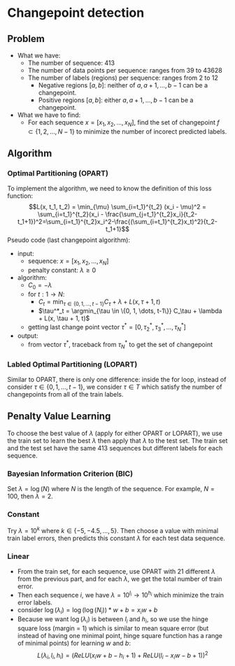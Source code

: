 # Changepoint detection
## Problem
- What we have:
    - The number of sequence: 413
    - The number of data points per sequence: ranges from 39 to 43628 
    - The number of labels (regions) per sequence: ranges from 2 to 12
        - Negative regions $[a, b]$: neither of $a, a+1, \dots, b-1$ can be a changepoint.
        - Positive regions $[a, b]$: either $a, a+1, \dots, b-1$ can be a changepoint.
- What we have to find:
    - For each sequence $x = [x_1, x_2, \dots, x_N]$, find the set of changepoint $f \subset \{1, 2, \dots, N-1\}$ to minimize the number of incorect predicted labels.

## Algorithm
### Optimal Partitioning (OPART)
To implement the algorithm, we need to know the definition of this loss function:
$$L(x, t_1, t_2) = \min_{\mu} \sum_{i=t_1}^{t_2} (x_i - \mu)^2 = \sum_{i=t_1}^{t_2}(x_i - \frac{\sum_{j=t_1}^{t_2}x_i}{t_2-t_1+1})^2=\sum_{i=t_1}^{t_2}x_i^2-\frac{(\sum_{i=t_1}^{t_2}x_t)^2}{t_2-t_1+1}$$
Pseudo code (last changepoint algorithm):
- input:
    - sequence: $x = [x_1, x_2, \dots, x_N]$
    - penalty constant: $\lambda \geq 0$
- algorithm:
    - $C_0 = -\lambda$
    - for $t:1 \rightarrow N$:
        - $C_t = \min_{\tau \in \{0, 1, \dots, t-1\}} C_\tau + \lambda + L(x, \tau + 1, t)$
        - $\tau^*_t = \argmin_{\tau \in \{0, 1, \dots, t-1\}} C_\tau + \lambda + L(x, \tau + 1, t)$
    - getting last change point vector $\tau^* = [0, \tau^*_2, \tau^*_3, \dots, \tau^*_N]$
- output:
    - from vector $\tau^*$, traceback from $\tau^*_N$ to get the set of changepoint

### Labled Optimal Partitioning (LOPART)
Similar to OPART, there is only one difference: inside the for loop, instead of consider $\tau \in \{0, 1, \dots, t-1\}$, we consider $\tau \in T$ which satisfy the number of changepoints from all of the train labels.

## Penalty Value Learning
To choose the best value of $\lambda$ (apply for either OPART or LOPART), we use the train set to learn the best $\lambda$ then apply that $\lambda$ to the test set. The train set and the test set have the same 413 sequences but different labels for each sequence.

### Bayesian Information Criterion (BIC)
Set $\lambda = \log(N)$ where $N$ is the length of the sequence. For example, $N = 100$, then $\lambda = 2$.

### Constant
Try $\lambda = 10^k$ where $k \in \{-5, -4.5, \dots, 5\}$.
Then choose a value with minimal train label errors, then
predicts this constant $\lambda$ for each test data sequence.

### Linear
- From the train set, for each sequence, use OPART with 21 different $\lambda$ from the previous part, and for each $\lambda$, we get the total number of train error.
- Then each sequence $i$, we have $\lambda = 10^{l_i} \rightarrow 10^{h_i}$ which minimize the train error labels.
- consider $\log(\lambda_i) = \log(\log(N_i))*w + b = x_iw + b$
- Because we want $\log(\lambda_i)$ is between $l_i$ and $h_i$, so we use the hinge square loss (margin = 1) which is similar to mean square error (but instead of having one minimal point, hinge square function has a range of minimal points) for learning $w$ and $b$:
$$L(\lambda_i, l_i, h_i) = \big(ReLU(x_iw+b - h_i + 1) + ReLU(l_i - x_iw - b + 1)\big)^2$$